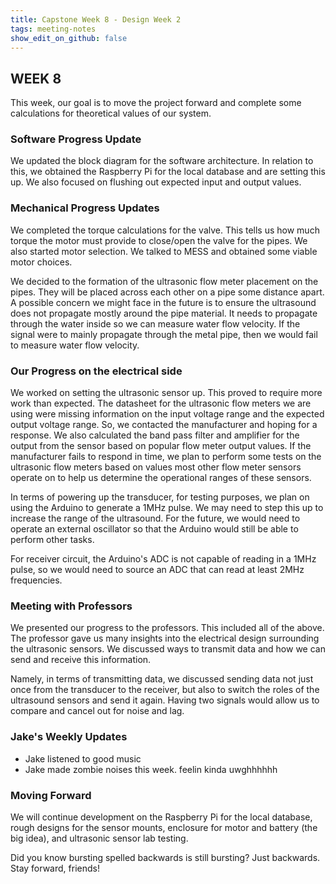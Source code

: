 ```yaml
---
title: Capstone Week 8 - Design Week 2
tags: meeting-notes
show_edit_on_github: false
---
```

## WEEK 8
This week, our goal is to move the project forward and complete some calculations for theoretical values of our system. 

### Software Progress Update
We updated the block diagram for the software architecture. In relation to this, we obtained the Raspberry Pi for the local database and are setting this up. We also focused on flushing out expected input and output values. 

### Mechanical Progress Updates
We completed the torque calculations for the valve. This tells us how much torque the motor must provide to close/open the valve for the pipes. 
We also started motor selection. We talked to MESS and obtained some viable motor choices. 

We decided to the formation of the ultrasonic flow meter placement on the pipes. They will be placed across each other on a pipe some distance apart. 
A possible concern we might face in the future is to ensure the ultrasound does not propagate mostly around the pipe material. It needs to propagate through the water inside so we can measure water flow velocity. If the signal were to mainly propagate through the metal pipe, then we would fail to measure water flow velocity. 

### Our Progress on the electrical side 
We worked on setting the ultrasonic sensor up. This proved to require more work than expected. The datasheet for the ultrasonic flow meters we are using were missing information on the input voltage range and the expected output voltage range. So, we contacted the manufacturer and hoping for a response. We also calculated the band pass filter and amplifier for the output from the sensor based on popular flow meter output values. If the manufacturer fails to respond in time, we plan to perform some tests on the ultrasonic flow meters based on values most other flow meter sensors operate on to help us determine the operational ranges of these sensors. 

In terms of powering up the transducer, for testing purposes, we plan on using the Arduino to generate a 1MHz pulse. We may need to step this up to increase the range of the ultrasound. For the future, we would need to operate an external oscillator so that the Arduino would still be able to perform other tasks.

For receiver circuit, the Arduino's ADC is not capable of reading in a 1MHz pulse, so we would need to source an ADC that can read at least 2MHz frequencies. 

### Meeting with Professors
We presented our progress to the professors. This included all of the above. The professor gave us many insights into the electrical design surrounding the ultrasonic sensors. We discussed ways to transmit data and how we can send and receive this information. 

Namely, in terms of transmitting data, we discussed sending data not just once from the transducer to the receiver, but also to switch the roles of the ultrasound sensors and send it again. Having two signals would allow us to compare and cancel out for noise and lag. 

### Jake's Weekly Updates 
- Jake listened to good music 
- Jake made zombie noises this week. feelin kinda uwghhhhhh 

### Moving Forward
We  will continue development on the Raspberry Pi for the local database, rough designs for the sensor mounts, enclosure for motor and battery (the big idea), and ultrasonic sensor lab testing. 

Did you know bursting spelled backwards is still bursting? Just backwards. Stay forward, friends!
<!--more-->